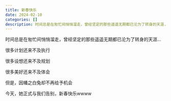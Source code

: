 ```yaml
---
title: 新春快乐
date: 2024-02-10
categories: []
description: 时间总是在匆忙间悄悄溜走，曾经坚定的那些遥遥无期都已沦为了转身的天涯...
---
```


时间总是在匆忙间悄悄溜走，曾经坚定的那些遥遥无期都已沦为了转身的天涯...

很多计划还来不及执行

很多设想还来不及规划

很多美好还来不及体会

但是，因幡之白兔却不再给予机会

今天，她正式与我们告别，新春快乐wwww
